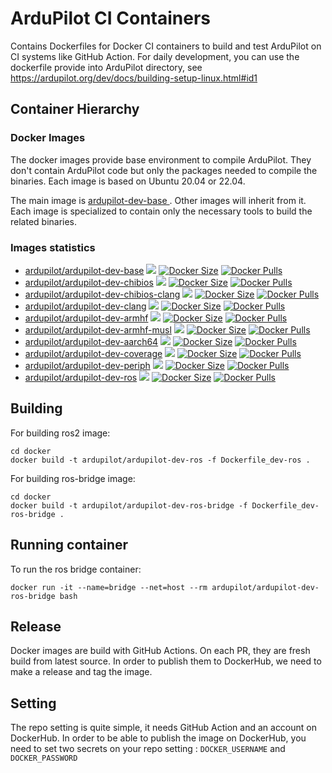 # ArduPilot CI Containers

Contains Dockerfiles for Docker CI containers to build and test ArduPilot on CI systems like GitHub Action.
For daily development, you can use the dockerfile provide into ArduPilot directory, see https://ardupilot.org/dev/docs/building-setup-linux.html#id1

## Container Hierarchy

### Docker Images

The docker images provide base environment to compile ArduPilot. They don't contain ArduPilot code but only the packages needed to compile the binaries. Each image is based on Ubuntu 20.04 or 22.04.

The main image is [ardupilot-dev-base ](Dockerfile_dev-base). Other images will inherit from it.
Each image is specialized to contain only the necessary tools to build the related binaries.

### Images statistics

- [ardupilot/ardupilot-dev-base](https://hub.docker.com/r/ardupilot/ardupilot-dev-base) [![](https://images.microbadger.com/badges/image/ardupilot/ardupilot-dev-base.svg)](http://microbadger.com/images/ardupilot/ardupilot-dev-base) [![Docker Size](https://img.shields.io/docker/image-size/ardupilot/ardupilot-dev-base/latest)](https://hub.docker.com/r/ardupilot/ardupilot-dev-base) [![Docker Pulls](https://img.shields.io/docker/pulls/ardupilot/ardupilot-dev-base.svg)](https://hub.docker.com/r/ardupilot/ardupilot-dev-base)
- [ardupilot/ardupilot-dev-chibios](https://hub.docker.com/r/ardupilot/ardupilot-dev-chibios) [![](https://images.microbadger.com/badges/image/ardupilot/ardupilot-dev-chibios.svg)](http://microbadger.com/images/ardupilot/ardupilot-dev-chibios) [![Docker Size](https://img.shields.io/docker/image-size/ardupilot/ardupilot-dev-chibios/latest)](https://hub.docker.com/r/ardupilot/ardupilot-dev-chibios) [![Docker Pulls](https://img.shields.io/docker/pulls/ardupilot/ardupilot-dev-chibios.svg)](https://hub.docker.com/r/ardupilot/ardupilot-dev-chibios)
- [ardupilot/ardupilot-dev-chibios-clang](https://hub.docker.com/r/ardupilot/ardupilot-dev-chibios-clang) [![](https://images.microbadger.com/badges/image/ardupilot/ardupilot-dev-chibios-clang.svg)](http://microbadger.com/images/ardupilot/ardupilot-dev-chibios-clang) [![Docker Size](https://img.shields.io/docker/image-size/ardupilot/ardupilot-dev-chibios-clang/latest)](https://hub.docker.com/r/ardupilot/ardupilot-dev-chibios-clang) [![Docker Pulls](https://img.shields.io/docker/pulls/ardupilot/ardupilot-dev-chibios-clang.svg)](https://hub.docker.com/r/ardupilot/ardupilot-dev-chibios-clang)
- [ardupilot/ardupilot-dev-clang](https://hub.docker.com/r/ardupilot/ardupilot-dev-clang) [![](https://images.microbadger.com/badges/image/ardupilot/ardupilot-dev-clang.svg)](http://microbadger.com/images/ardupilot/ardupilot-dev-clang) [![Docker Size](https://img.shields.io/docker/image-size/ardupilot/ardupilot-dev-clang/latest)](https://hub.docker.com/r/ardupilot/ardupilot-dev-clang) [![Docker Pulls](https://img.shields.io/docker/pulls/ardupilot/ardupilot-dev-clang.svg)](https://hub.docker.com/r/ardupilot/ardupilot-dev-clang)
- [ardupilot/ardupilot-dev-armhf](https://hub.docker.com/r/ardupilot/ardupilot-dev-armhf) [![](https://images.microbadger.com/badges/image/ardupilot/ardupilot-dev-armhf.svg)](http://microbadger.com/images/ardupilot/ardupilot-dev-armhf) [![Docker Size](https://img.shields.io/docker/image-size/ardupilot/ardupilot-dev-armhf/latest)](https://hub.docker.com/r/ardupilot/ardupilot-dev-armhf) [![Docker Pulls](https://img.shields.io/docker/pulls/ardupilot/ardupilot-dev-armhf.svg)](https://hub.docker.com/r/ardupilot/ardupilot-dev-armhf)
- [ardupilot/ardupilot-dev-armhf-musl](https://hub.docker.com/r/ardupilot/ardupilot-dev-armhf-musl) [![](https://images.microbadger.com/badges/image/ardupilot/ardupilot-dev-armhf-musl.svg)](http://microbadger.com/images/ardupilot/ardupilot-dev-armhf-musl) [![Docker Size](https://img.shields.io/docker/image-size/ardupilot/ardupilot-dev-armhf-musl/latest)](https://hub.docker.com/r/ardupilot/ardupilot-dev-armhf-musl) [![Docker Pulls](https://img.shields.io/docker/pulls/ardupilot/ardupilot-dev-armhf-musl.svg)](https://hub.docker.com/r/ardupilot/ardupilot-dev-armhf-musl)
- [ardupilot/ardupilot-dev-aarch64](https://hub.docker.com/r/ardupilot/ardupilot-dev-aarch64) [![](https://images.microbadger.com/badges/image/ardupilot/ardupilot-dev-aarch64.svg)](http://microbadger.com/images/ardupilot/ardupilot-dev-aarch64) [![Docker Size](https://img.shields.io/docker/image-size/ardupilot/ardupilot-dev-aarch64/latest)](https://hub.docker.com/r/ardupilot/ardupilot-dev-aarch64) [![Docker Pulls](https://img.shields.io/docker/pulls/ardupilot/ardupilot-dev-aarch64.svg)](https://hub.docker.com/r/ardupilot/ardupilot-dev-aarch64)
- [ardupilot/ardupilot-dev-coverage](https://hub.docker.com/r/ardupilot/ardupilot-dev-coverage) [![](https://images.microbadger.com/badges/image/ardupilot/ardupilot-dev-coverage.svg)](http://microbadger.com/images/ardupilot/ardupilot-dev-coverage) [![Docker Size](https://img.shields.io/docker/image-size/ardupilot/ardupilot-dev-coverage/latest)](https://hub.docker.com/r/ardupilot/ardupilot-dev-coverage) [![Docker Pulls](https://img.shields.io/docker/pulls/ardupilot/ardupilot-dev-coverage.svg)](https://hub.docker.com/r/ardupilot/ardupilot-dev-coverage)
- [ardupilot/ardupilot-dev-periph](https://hub.docker.com/r/ardupilot/ardupilot-dev-periph) [![](https://images.microbadger.com/badges/image/ardupilot/ardupilot-dev-periph.svg)](http://microbadger.com/images/ardupilot/ardupilot-dev-periph) [![Docker Size](https://img.shields.io/docker/image-size/ardupilot/ardupilot-dev-periph/latest)](https://hub.docker.com/r/ardupilot/ardupilot-dev-periph) [![Docker Pulls](https://img.shields.io/docker/pulls/ardupilot/ardupilot-dev-periph.svg)](https://hub.docker.com/r/ardupilot/ardupilot-dev-periph)
- [ardupilot/ardupilot-dev-ros](https://hub.docker.com/r/ardupilot/ardupilot-dev-ros) [![](https://images.microbadger.com/badges/image/ardupilot/ardupilot-dev-ros.svg)](http://microbadger.com/images/ardupilot/ardupilot-dev-ros) [![Docker Size](https://img.shields.io/docker/image-size/ardupilot/ardupilot-dev-ros/latest)](https://hub.docker.com/r/ardupilot/ardupilot-dev-ros) [![Docker Pulls](https://img.shields.io/docker/pulls/ardupilot/ardupilot-dev-ros.svg)](https://hub.docker.com/r/ardupilot/ardupilot-dev-ros)


## Building

For building ros2 image:
```
cd docker
docker build -t ardupilot/ardupilot-dev-ros -f Dockerfile_dev-ros .
```

For building ros-bridge image: 
```
cd docker
docker build -t ardupilot/ardupilot-dev-ros-bridge -f Dockerfile_dev-ros-bridge .
```

## Running container

To run the ros bridge container:

```
docker run -it --name=bridge --net=host --rm ardupilot/ardupilot-dev-ros-bridge bash 
```

## Release

Docker images are build with GitHub Actions. On each PR, they are fresh build from latest source.
In order to publish them to DockerHub, we need to make a release and tag the image.

## Setting

The repo setting is quite simple, it needs GitHub Action and an account on DockerHub.
In order to be able to publish the image on DockerHub, you need to set two secrets on your repo setting :
`DOCKER_USERNAME` and `DOCKER_PASSWORD`
